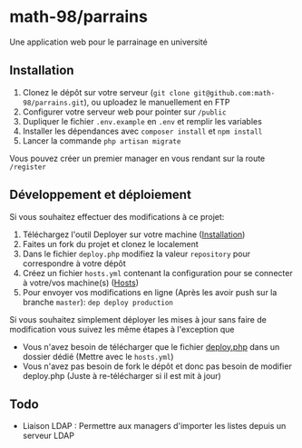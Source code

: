 # math-98/parrains

Une application web pour le parrainage en université

## Installation
 1. Clonez le dépôt sur votre serveur (`git clone git@github.com:math-98/parrains.git`), ou uploadez le manuellement en FTP
 1. Configurer votre serveur web pour pointer sur `/public`
 1. Dupliquer le fichier `.env.example` en `.env` et remplir les variables
 1. Installer les dépendances avec `composer install` et `npm install`
 1. Lancer la commande `php artisan migrate`
 
Vous pouvez créer un premier manager en vous rendant sur la route `/register`

## Développement et déploiement
Si vous souhaitez effectuer des modifications à ce projet:

 1. Téléchargez l'outil Deployer sur votre machine ([Installation](https://deployer.org/docs/installation.html))
 1. Faites un fork du projet et clonez le localement
 1. Dans le fichier `deploy.php` modifiez la valeur `repository` pour correspondre à votre dépôt
 1. Créez un fichier `hosts.yml` contenant la configuration pour se connecter à votre/vos machine(s) ([Hosts](https://deployer.org/docs/hosts.html))
 1. Pour envoyer vos modifications en ligne (Après les avoir push sur la branche `master`): `dep deploy production`

Si vous souhaitez simplement déployer les mises à jour sans faire de modification vous suivez les même étapes à l'exception que
 * Vous n'avez besoin de télécharger que le fichier [deploy.php](https://github.com/math-98/parrains/raw/master/deploy.php) dans un dossier dédié (Mettre avec le `hosts.yml`)
 * Vous n'avez pas besoin de fork le dépôt et donc pas besoin de modifier deploy.php (Juste à re-télécharger si il est mit à jour)

## Todo
 * Liaison LDAP : Permettre aux managers d'importer les listes depuis un serveur LDAP
